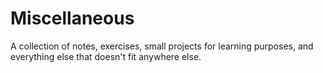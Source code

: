 Miscellaneous
==========

A collection of notes, exercises, small projects for learning purposes, and everything else that doesn't fit anywhere else.
